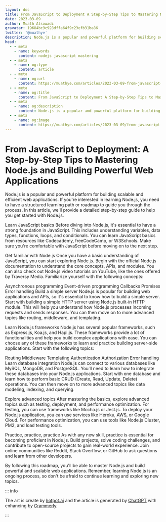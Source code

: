 ```yaml
---
layout: doc
title: From JavaScript to Deployment A Step-by-Step Tips to Mastering Node.js and Building Powerful Web Applications
date: 2023-03-09
author: Muath Alsowadi
gravatar: 19684bc9c928dffa64f9c23efb31ba86
twitter: '@muathye'
description: Node.js is a popular and powerful platform for building scalable and efficient web applications. If you're interested in learning Node.js, you need to have a structured learning path or roadmap to guide you through the process. In this article, we'll provide a detailed step-by-step guide to help you get started with Node.js.
head:
  - - meta
    - name: keywords
      content: nodejs javascript mastering
  - - meta
    - name: og:type
      content: article
  - - meta
    - name: og:url
      content: https://muathye.com/articles/2023-03-09-from-javascript-to-mastring-nodejs
  - - meta
    - name: og:title
      content: From JavaScript to Deployment A Step-by-Step Tips to Mastering Node.js and Building Powerful Web Applications
  - - meta
    - name: og:description
      content: Node.js is a popular and powerful platform for building scalable and efficient web applications. If you're interested in learning Node.js, you need to have a structured learning path or roadmap to guide you through the process. In this article, we'll provide a detailed step-by-step guide to help you get started with Node.js.
  - - meta
    - name: og:image
      content: https://muathye.com/articles/2023-03-09/from-javascript-to-mastring-nodejs.png
---
```


# From JavaScript to Deployment: A Step-by-Step Tips to Mastering Node.js and Building Powerful Web Applications

Node.js is a popular and powerful platform for building scalable and efficient web applications. If you're interested in learning Node.js, you need to have a structured learning path or roadmap to guide you through the process. In this article, we'll provide a detailed step-by-step guide to help you get started with Node.js.

Learn JavaScript basics
Before diving into Node.js, it's essential to have a strong foundation in JavaScript. This includes understanding variables, data types, functions, loops, and conditionals. You can learn JavaScript basics from resources like Codecademy, freeCodeCamp, or W3Schools. Make sure you're comfortable with JavaScript before moving on to the next step.

Get familiar with Node.js
Once you have a basic understanding of JavaScript, you can start exploring Node.js. Begin with the official Node.js documentation to understand the core concepts, APIs, and modules. You can also check out Node.js video tutorials on YouTube, like the ones offered by Traversy Media. Familiarize yourself with the following concepts:

Asynchronous programming
Event-driven programming
Callbacks
Promises
Error handling
Build a simple server
Node.js is popular for building web applications and APIs, so it's essential to know how to build a simple server. Start with building a simple HTTP server using Node.js built-in HTTP module. This will help you understand how Node.js processes incoming requests and sends responses. You can then move on to more advanced topics like routing, middleware, and templating.

Learn Node.js frameworks
Node.js has several popular frameworks, such as Express.js, Koa.js, and Hapi.js. These frameworks provide a lot of functionalities and help you build complex applications with ease. You can choose any of these frameworks to learn and practice building server-side applications. Start with the following topics:

Routing
Middleware
Templating
Authentication
Authorization
Error handling
Learn database integration
Node.js can connect to various databases like MySQL, MongoDB, and PostgreSQL. You'll need to learn how to integrate these databases into your Node.js applications. Start with one database and learn how to perform basic CRUD (Create, Read, Update, Delete) operations. You can then move on to more advanced topics like data modeling, indexing, and querying.

Explore advanced topics
After mastering the basics, explore advanced topics such as testing, deployment, and performance optimization. For testing, you can use frameworks like Mocha.js or Jest.js. To deploy your Node.js application, you can use services like Heroku, AWS, or Google Cloud. For performance optimization, you can use tools like Node.js Cluster, PM2, and load testing tools.

Practice, practice, practice
As with any new skill, practice is essential for becoming proficient in Node.js. Build projects, solve coding challenges, and contribute to open-source projects to gain real-world experience. Join online communities like Reddit, Stack Overflow, or GitHub to ask questions and learn from other developers.

By following this roadmap, you'll be able to master Node.js and build powerful and scalable web applications. Remember, learning Node.js is an ongoing process, so don't be afraid to continue learning and exploring new topics.

::: info

The art is create by [hotpot.ai](https://hotpot.ai/art-generator) and the article is generated by [ChatGPT](https://chat.openai.com/chat) with enhancing by [Grammerly](grammarly.com)

:::